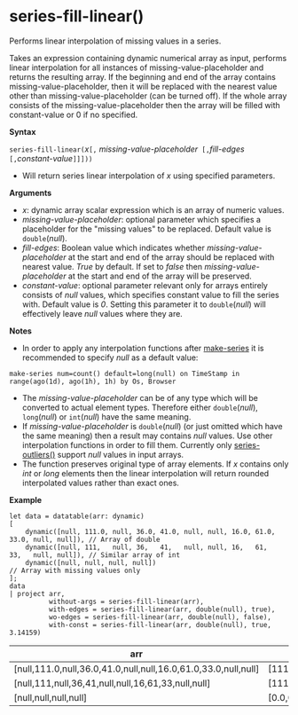 # series-fill-linear()

Performs linear interpolation of missing values in a series.

Takes an expression containing dynamic numerical array as input, performs linear interpolation for all instances of missing-value-placeholder and returns the resulting array. If the beginning and end of the array contains missing-value-placeholder, then it will be replaced with the nearest value other than missing-value-placeholder (can be turned off). If the whole array consists of the missing-value-placeholder then the array will be filled with constant-value or 0 if no specified.  

**Syntax**

`series-fill-linear(`*x*`[,` *missing-value-placeholder*` [,`*fill-edges*` [,`*constant-value*`]]]))`
* Will return series linear interpolation of *x* using specified parameters.
 

**Arguments**

* *x*: dynamic array scalar expression which is an array of numeric values.
* *missing-value-placeholder*: optional parameter which specifies a placeholder for the "missing values" to be replaced. Default value is `double`(*null*).
* *fill-edges*: Boolean value which indicates whether *missing-value-placeholder* at the start and end of the array should be replaced with nearest value. *True* by default. If set to *false* then *missing-value-placeholder* at the start and end of the array will be preserved.
* *constant-value*: optional parameter relevant only for arrays entirely consists of *null* values, which specifies constant value to fill the series with. Default value is *0*. Setting this parameter it to `double`(*null*) will effectively leave *null* values where they are.

**Notes**

* In order to apply any interpolation functions after [make-series](make-seriesoperator.md) it is recommended to specify *null* as a default value: 

```kusto
make-series num=count() default=long(null) on TimeStamp in range(ago(1d), ago(1h), 1h) by Os, Browser
```

* The *missing-value-placeholder* can be of any type which will be converted to actual element types. Therefore either `double`(*null*), `long`(*null*) or `int`(*null*) have the same meaning.
* If *missing-value-placeholder* is `double`(*null*) (or just omitted which have the same meaning) then a result may contains *null* values. Use other interpolation functions in order to fill them. Currently only [series-outliers()](series-outliersfunction.md) support *null* values in input arrays.
* The function preserves original type of array elements. If *x* contains only *int* or *long* elements then the linear interpolation will return rounded interpolated values rather than exact ones.

**Example**

```kusto
let data = datatable(arr: dynamic)
[
    dynamic([null, 111.0, null, 36.0, 41.0, null, null, 16.0, 61.0, 33.0, null, null]), // Array of double    
    dynamic([null, 111,   null, 36,   41,   null, null, 16,   61,   33,   null, null]), // Similar array of int
    dynamic([null, null, null, null])                                                   // Array with missing values only
];
data
| project arr, 
          without-args = series-fill-linear(arr),
          with-edges = series-fill-linear(arr, double(null), true),
          wo-edges = series-fill-linear(arr, double(null), false),
          with-const = series-fill-linear(arr, double(null), true, 3.14159)  

```

|arr|without-args|with-edges|wo-edges|with-const|
|---|---|---|---|---|
|[null,111.0,null,36.0,41.0,null,null,16.0,61.0,33.0,null,null]|[111.0,111.0,73.5,36.0,41.0,32.667,24.333,16.0,61.0,33.0,33.0,33.0]|[111.0,111.0,73.5,36.0,41.0,32.667,24.333,16.0,61.0,33.0,33.0,33.0]|[null,111.0,73.5,36.0,41.0,32.667,24.333,16.0,61.0,33.0,null,null]|[111.0,111.0,73.5,36.0,41.0,32.667,24.333,16.0,61.0,33.0,33.0,33.0]|
|[null,111,null,36,41,null,null,16,61,33,null,null]|[111,111,73,36,41,32,24,16,61,33,33,33]|[111,111,73,36,41,32,24,16,61,33,33,33]|[null,111,73,36,41,32,24,16,61,33,null,null]|[111,111,74,38,  41,32,24,16,61,33,33,33]|
|[null,null,null,null]|[0.0,0.0,0.0,0.0]|[0.0,0.0,0.0,0.0]|[0.0,0.0,0.0,0.0]|[3.14159,3.14159,3.14159,3.14159]|



